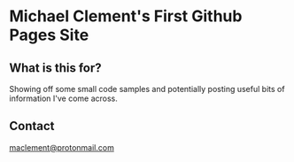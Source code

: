 # Michael Clement's First Github Pages Site

## What is this for?
Showing off some small code samples and potentially posting useful bits of information I've come across.

## Contact
maclement@protonmail.com
